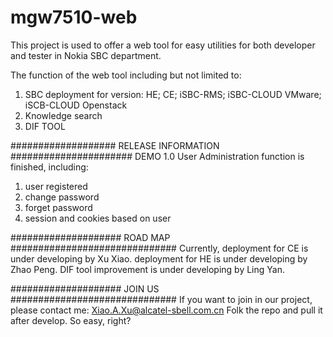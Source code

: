 # mgw7510-web
This project is used to offer a web tool for easy utilities for both developer and tester in Nokia SBC department. 

The function of the web tool including but not limited to:

1. SBC deployment for version: HE; CE; iSBC-RMS; iSBC-CLOUD VMware; iSCB-CLOUD Openstack
2. Knowledge search
3. DIF TOOL


###################   RELEASE INFORMATION ######################
DEMO 1.0
User Administration function is finished, including:
   1. user registered
   2. change password
   3. forget password
   4. session and cookies based on user

####################   ROAD MAP  ##############################
Currently, deployment for CE is under developing by Xu Xiao.
           deployment for HE is under developing by Zhao Peng.
           DIF tool improvement is under developing by Ling Yan.

#################### JOIN US ##############################
If you want to join in our project, please contact me: 
      Xiao.A.Xu@alcatel-sbell.com.cn
Folk the repo and pull it after develop. So easy, right?


